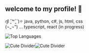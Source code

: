 ## welcome to my profile! 🌱

ദ്ദി ˉ͈̀꒳ˉ͈́ )✧  java, python, c#, js, html, css  
(¬_¬") ...  typescript, react  (in progress)   

![Top Languages](https://github-readme-stats.vercel.app/api/top-langs/?username=khushikhan0&layout=compact&theme=solarized-light)

![Cute Divider](https://media.tenor.com/6qn7evLIVqUAAAAj/cats-divider.gif)![Cute Divider](https://media.tenor.com/6qn7evLIVqUAAAAj/cats-divider.gif)
